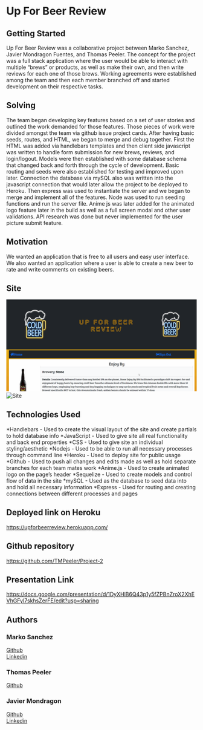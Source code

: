 # Up For Beer Review

## Getting Started
Up For Beer Review was a collaborative project between Marko Sanchez, Javier Mondragon Fuentes, and Thomas Peeler. The concept for the project was a full stack application where the user would be able to interact with multiple “brews” or products, as well as make their own, and then write reviews for each one of those brews. Working agreements were established among the team and then each member branched off and started development on their respective tasks.



## Solving

The team began developing key features based on a set of user stories and outlined the work demanded for those features. Those pieces of work were divided amongst the team via github issue project cards. After having basic seeds, routes, and HTML, we began to merge and debug together. First the HTML was added via handlebars templates and then client side javascript was written to handle form submission for new brews, reviews, and login/logout. Models were then established with some database schema that changed back and forth through the cycle of development. Basic routing and seeds were also established for testing and improved upon later. Connection the database via mySQL also was written into the javascript connection that would later allow the project to be deployed to Heroku. Then express was used to instantiate the server and we began to merge and implement all of the features. Node was used to run seeding functions and run the server file. Anime js was later added for the animated logo feature later in the build as well as a full screen modal and other user validations. API research was done but never implemented for the user picture submit feature.


## Motivation
We wanted an application that is free to all users and easy user interface. We also wanted an application where a user is able to create a new beer to rate and write comments on existing beers.

## Site
![site](./public/images/site.gif)
![Site](./public/images/brewgif.gif)

## Technologies Used
*Handlebars - Used to create the visual layout of the site and create partials to hold database info
*JavaScript - Used to give site all real functionality and back end properties
*CSS - Used to give site an individual styling/aesthetic
*Nodejs - Used to be able to run all necessary processes through command line
*Heroku - Used to deploy site for public usage
*Github - Used to push all changes and edits made as well as hold separate branches for each team mates work
*Anime.js - Used to create animated logo on the page’s header
*Sequelize - Used to create models and control flow of data in the site
*mySQL - Used as the database to seed data into and hold all necessary information
*Express - Used for routing and creating connections between different processes and pages

## Deployed link on Heroku
https://upforbeerreview.herokuapp.com/

## Github repository
https://github.com/TMPeeler/Project-2

## Presentation Link
https://docs.google.com/presentation/d/1DyXHlB6Q43p1y5fZPBnZroX2XhEVhGFyI7skhsZerFE/edit?usp=sharing

## Authors
### Marko Sanchez
[Github](https://github.com/markosanchez800)<br>
[Linkedin](https://github.com/markosanchez800/)
### Thomas Peeler
[Github](https://github.com/TMPeeler)
### Javier Mondragon
[Github](https://github.com/javimarashall)<br>
[Linkedin](https://www.linkedin.com/in/javier-mondragon-7b471719b/)
